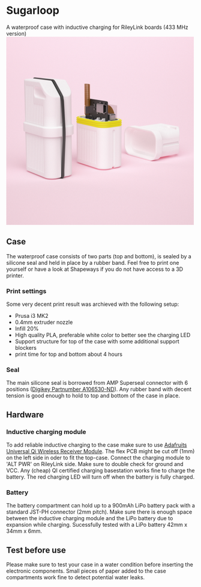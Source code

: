 # Sugarloop
A waterproof case with inductive charging for RileyLink boards (433 MHz version)
<img src="./sugarloop.png" width="500">

## Case
The waterproof case consists of two parts (top and bottom), is sealed by a silicone seal and held in place by a rubber band. Feel free to print one yourself or have a look at Shapeways if you do not have access to a 3D printer.

### Print settings
Some very decent print result was archieved with the following setup:
- Prusa i3 MK2
- 0.4mm extruder nozzle
- Infill 20%
- High quality PLA, preferable white color to better see the charging LED
- Support structure for top of the case with some additional support blockers
- print time for top and bottom about 4 hours

### Seal
The main silicone seal is borrowed from AMP Superseal connector with 6 positions ([Digikey Partnumber A106530-ND](https://www.digikey.com/products/en?keywords=A106530-ND)). Any rubber band with decent tension is good enough to hold to top and bottom of the case in place.

## Hardware

### Inductive charging module
To add reliable inductive charging to the case make sure to use [Adafruits Universal Qi Wireless Receiver Module](https://www.adafruit.com/product/1901). The flex PCB might be cut off (1mm) on the left side in oder to fit the top-case. Connect the charging module to 'ALT PWR' on RileyLink side. Make sure to double check for ground and VCC. Any (cheap) QI certified charging basestation works fine to charge the battery. The red charging LED will turn off when the battery is fully charged. 

### Battery
The battery compartment can hold up to a 900mAh LiPo battery pack with a standard JST-PH connector (2mm pitch). Make sure there is enough space between the inductive charging module and the LiPo battery due to expansion while charging. Sucessfully tested with a LiPo battery 42mm x 34mm x 6mm.

## Test before use
Please make sure to test your case in a water condition before inserting the electronic components. Small pieces of paper added to the case compartments work fine to detect potential water leaks.
